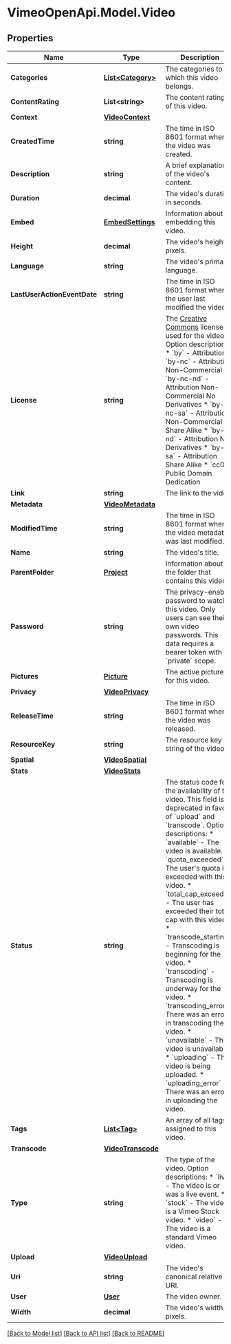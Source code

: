 # VimeoOpenApi.Model.Video
## Properties

Name | Type | Description | Notes
------------ | ------------- | ------------- | -------------
**Categories** | [**List&lt;Category&gt;**](Category.md) | The categories to which this video belongs. | 
**ContentRating** | **List&lt;string&gt;** | The content ratings of this video. | 
**Context** | [**VideoContext**](VideoContext.md) |  | 
**CreatedTime** | **string** | The time in ISO 8601 format when the video was created. | 
**Description** | **string** | A brief explanation of the video&#39;s content. | 
**Duration** | **decimal** | The video&#39;s duration in seconds. | 
**Embed** | [**EmbedSettings**](EmbedSettings.md) | Information about embedding this video. | 
**Height** | **decimal** | The video&#39;s height in pixels. | 
**Language** | **string** | The video&#39;s primary language. | 
**LastUserActionEventDate** | **string** | The time in ISO 8601 format when the user last modified the video. | [optional] 
**License** | **string** | The [Creative Commons](http://creativecommons.org/licenses/) license used for the video:  Option descriptions:  * &#x60;by&#x60; - Attribution  * &#x60;by-nc&#x60; - Attribution Non-Commercial  * &#x60;by-nc-nd&#x60; - Attribution Non-Commercial No Derivatives  * &#x60;by-nc-sa&#x60; - Attribution Non-Commercial Share Alike  * &#x60;by-nd&#x60; - Attribution No Derivatives  * &#x60;by-sa&#x60; - Attribution Share Alike  * &#x60;cc0&#x60; - Public Domain Dedication  | 
**Link** | **string** | The link to the video. | 
**Metadata** | [**VideoMetadata**](VideoMetadata.md) |  | 
**ModifiedTime** | **string** | The time in ISO 8601 format when the video metadata was last modified. | 
**Name** | **string** | The video&#39;s title. | 
**ParentFolder** | [**Project**](Project.md) | Information about the folder that contains this video. | [optional] 
**Password** | **string** | The privacy-enabled password to watch this video. Only users can see their own video passwords. This data requires a bearer token with the &#x60;private&#x60; scope. | [optional] 
**Pictures** | [**Picture**](Picture.md) | The active picture for this video. | 
**Privacy** | [**VideoPrivacy**](VideoPrivacy.md) |  | 
**ReleaseTime** | **string** | The time in ISO 8601 format when the video was released. | 
**ResourceKey** | **string** | The resource key string of the video. | 
**Spatial** | [**VideoSpatial**](VideoSpatial.md) |  | 
**Stats** | [**VideoStats**](VideoStats.md) |  | 
**Status** | **string** | The status code for the availability of the video. This field is deprecated in favor of &#x60;upload&#x60; and &#x60;transcode&#x60;.  Option descriptions:  * &#x60;available&#x60; - The video is available.  * &#x60;quota_exceeded&#x60; - The user&#39;s quota is exceeded with this video.  * &#x60;total_cap_exceeded&#x60; - The user has exceeded their total cap with this video.  * &#x60;transcode_starting&#x60; - Transcoding is beginning for the video.  * &#x60;transcoding&#x60; - Transcoding is underway for the video.  * &#x60;transcoding_error&#x60; - There was an error in transcoding the video.  * &#x60;unavailable&#x60; - The video is unavailable.  * &#x60;uploading&#x60; - The video is being uploaded.  * &#x60;uploading_error&#x60; - There was an error in uploading the video.  | 
**Tags** | [**List&lt;Tag&gt;**](Tag.md) | An array of all tags assigned to this video. | 
**Transcode** | [**VideoTranscode**](VideoTranscode.md) |  | 
**Type** | **string** | The type of the video.  Option descriptions:  * &#x60;live&#x60; - The video is or was a live event.  * &#x60;stock&#x60; - The video is a Vimeo Stock video.  * &#x60;video&#x60; - The video is a standard Vimeo video.  | 
**Upload** | [**VideoUpload**](VideoUpload.md) |  | 
**Uri** | **string** | The video&#39;s canonical relative URI. | 
**User** | [**User**](User.md) | The video owner. | 
**Width** | **decimal** | The video&#39;s width in pixels. | 

[[Back to Model list]](../README.md#documentation-for-models) [[Back to API list]](../README.md#documentation-for-api-endpoints) [[Back to README]](../README.md)

